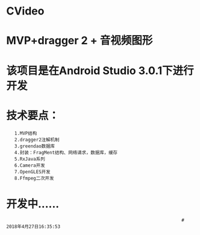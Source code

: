 # CVideo
# MVP+dragger 2 + 音视频图形

# 该项目是在Android Studio 3.0.1下进行开发
# 技术要点：
       1.MVP结构
       2.dragger2注解机制
       3.greendao数据库
       4.封装：FragMent结构、网络请求，数据库，缓存
       5.RxJava系列
       6.Camera开发
       7.OpenGLES开发
       8.Ffmpeg二次开发
      
# 开发中......
                                                                     # 2018年4月27日16:35:53
      
